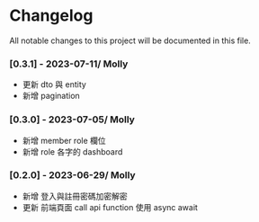 # Changelog

All notable changes to this project will be documented in this file.

<!-- 以 master 為主 -->

### [0.3.1] - 2023-07-11/ Molly

- 更新 dto 與 entity
- 新增 pagination

### [0.3.0] - 2023-07-05/ Molly

- 新增 member role 欄位
- 新增 role 各字的 dashboard

### [0.2.0] - 2023-06-29/ Molly

- 新增 登入與註冊密碼加密解密
- 更新 前端頁面 call api function 使用 async await
